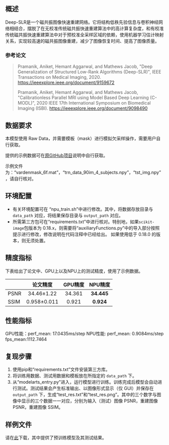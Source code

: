 ## 概述

Deep-SLR是一个磁共振图像快速重建网络。它将结构低秩先验信息与卷积神经网络相结合，摆脱了在无校准传统磁共振快速重建算法中的高计算复杂度，和有校准传统磁共振快速重建算法中对于预校准全采样区域的依赖，使用机器学习估计映射关系，实现较高速的磁共振图像重建，减少了图像恢复时间、提高了图像质量。

### 参考论文

> Pramanik, Aniket, Hemant Aggarwal, and Mathews Jacob, "Deep Generalization of Structured Low-Rank Algorithms (Deep-SLR)", IEEE Transactions on Medical Imaging, 2020. https://ieeexplore.ieee.org/document/9159672
>
> Pramanik, Aniket, Hemant Aggarwal, and Mathews Jacob, "Calibrationless Parallel MRI using Model Based Deep Learning (C-MODL)", 2020 IEEE 17th International Symposium on Biomedical Imaging (ISBI). https://ieeexplore.ieee.org/document/9098490

## 数据要求

本模型使用 Raw Data，并需要模板（mask）进行模拟欠采样操作，需要用户自行获取。

提供的示例数据可在[原GitHub项目](https://github.com/anikpram/Deep-SLR)说明中自行获取。

示例文件为：“vardenmask_6f.mat”，“trn_data_90im_4_subjects.npy”，“tst_img.npy”，请自行核对。

## 环境配置

* 有关环境配置可在 “npu_train.sh”中进行修改。其中，将数据存放目录与 `data_path` 对应，将结果保存目录与 `output_path` 对应。
* 所需第三方包可在“requirements.txt”中进行核对。特别地，如果`scikit-image`包版本为 0.18.x，则需要将“auxiliaryFunctions.py”中的导入部分按照提示进行修改，修改说明在代码注释中已经给出。
  如果使用低于 0.18.0 的版本，则无须处置。

## 精度指标

下表给出了论文中、GPU上以及NPU上的测试精度，使用了示例数据。

|      |  论文精度   | GPU精度 | **NPU精度** |
| ---- | :---------: | :-----: | :---------: |
| PSNR | 34.46±1.22  | 34.361  | **34.445**  |
| SSIM | 0.958±0.011 |  0.921  |  **0.924**  |

## 性能指标

GPU性能：perf_mean: 17.0435ms/step
NPU性能: perf_mean: 0.9084ms/step  fps_mean:1112.7464

## 复现步骤

1. 使用pip和“requirements.txt”文件安装第三方库。
1. 将训练用数据、测试用数据和模板放在所指定的 `data_path` 下。
1. 从“modelarts_entry.py”进入，运行模型进行训练。训练完成后模型会自动进行测试。测试结果会产生标准输出、以图像形式显示（仅 GUI）并保存在 `output_path` 下，生成“test_res.txt”和“test_res.png”。其中的三个数字与图像中显示的三个数据一一对应，分别为输入（测试）图像 PSNR，重建图像 PSNR，重建图像 SSIM。

## 样例文件

请在[此](https://wwo.lanzoui.com/ioUKQwq99hi)下载，其中提供了预训练模型及其测试结果。